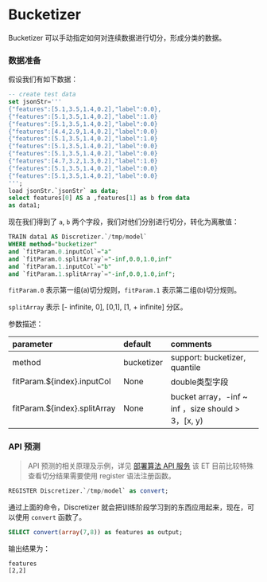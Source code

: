 # Bucketizer

Bucketizer 可以手动指定如何对连续数据进行切分，形成分类的数据。

### 数据准备

假设我们有如下数据：

```sql
-- create test data
set jsonStr='''
{"features":[5.1,3.5,1.4,0.2],"label":0.0},
{"features":[5.1,3.5,1.4,0.2],"label":1.0}
{"features":[5.1,3.5,1.4,0.2],"label":0.0}
{"features":[4.4,2.9,1.4,0.2],"label":0.0}
{"features":[5.1,3.5,1.4,0.2],"label":1.0}
{"features":[5.1,3.5,1.4,0.2],"label":0.0}
{"features":[5.1,3.5,1.4,0.2],"label":0.0}
{"features":[4.7,3.2,1.3,0.2],"label":1.0}
{"features":[5.1,3.5,1.4,0.2],"label":0.0}
{"features":[5.1,3.5,1.4,0.2],"label":0.0}
''';
load jsonStr.`jsonStr` as data;
select features[0] AS a ,features[1] as b from data
as data1;
```

现在我们得到了 `a`, `b` 两个字段，我们对他们分别进行切分，转化为离散值：

```sql
TRAIN data1 AS Discretizer.`/tmp/model`
WHERE method="bucketizer"
and `fitParam.0.inputCol`="a"
and `fitParam.0.splitArray`="-inf,0.0,1.0,inf"
and `fitParam.1.inputCol`="b"
and `fitParam.1.splitArray`="-inf,0.0,1.0,inf";
```

`fitParam.0` 表示第一组(a)切分规则，`fitParam.1` 表示第二组(b)切分规则。

`splitArray` 表示 [- infinite, 0], [0,1], [1, + infinite] 分区。

参数描述：

|parameter|default|comments|
|:----|:----|:----|
|method|bucketizer|support: bucketizer, quantile|
|fitParam.${index}.inputCol|None|double类型字段|
|fitParam.${index}.splitArray|None|bucket array，-inf ~ inf ，size should > 3，[x, y)|

### API 预测

> API 预测的相关原理及示例，详见 [部署算法 API 服务](/byzer-lang/zh-cn/ml/api_service/README.md)
> 该 ET 目前比较特殊查看切分结果需要使用 register 语法注册函数。
```sql
REGISTER Discretizer.`/tmp/model` as convert;
```

通过上面的命令，Discretizer 就会把训练阶段学习到的东西应用起来，现在，可以使用 `convert` 函数了。

```sql
SELECT convert(array(7,8)) as features as output;
```

输出结果为：

```
features
[2,2]
```